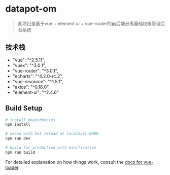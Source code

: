 # datapot-om

> 此项目是基于vue + element ui + vue-router的前后端分离基础权限管理后台系统

## 技术栈

* "vue": "^2.5.11",
* "vuex": "^3.0.1",
* "vue-router": "^3.0.1",
* "echarts": "^4.2.0-rc.2",
* "vue-resource": "^1.5.1",
* "axios": "^0.18.0",
* "element-ui": "^2.4.6"

## Build Setup

``` bash
# install dependencies
npm install

# serve with hot reload at localhost:8080
npm run dev

# build for production with minification
npm run build
```

For detailed explanation on how things work, consult the [docs for vue-loader](http://vuejs.github.io/vue-loader).
